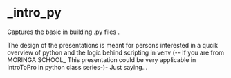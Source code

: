 # _intro_py
Captures the basic in building .py files .

The design of the presentations is meant for persons interested in a qucik overview of python and the logic behind scripting in venv
 (-- If you are from MORINGA SCHOOL_ This presentation could be very applicable in IntroToPro in python class series-)- Just saying...

